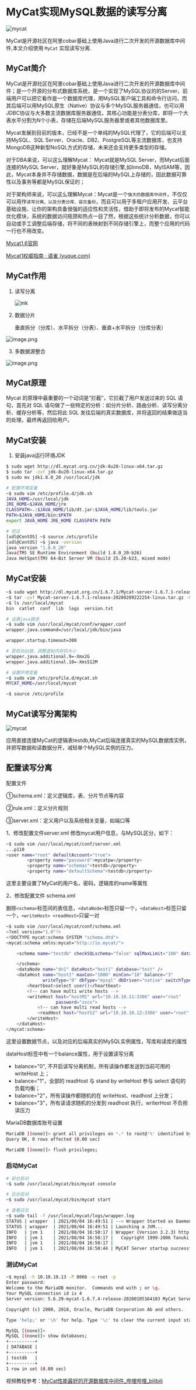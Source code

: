# MyCat实现MySQL数据的读写分离


![mycat](https://hugoblog-img-1251694304.cos.ap-guangzhou.myqcloud.com/blog/image-20210804225925453.png "MyCat")

MyCat是开源社区在阿里cobar基础上使用Java进行二次开发的开源数据库中间件,本文介绍使用 `MyCat` 实现读写分离.

<!--more-->



## MyCat简介

MyCat是开源社区在阿里cobar基础上使用Java进行二次开发的开源数据库中间件；是一个开源的分布式数据库系统，是一个实现了MySQL协议的的Server，前端用户可以把它看作是一个数据库代理，用MySQL客户端工具和命令行访问，而其后端可以用MySQL原生（Native）协议与多个MySQL服务器通信，也可以用JDBC协议与大多数主流数据库服务器通信，其核心功能是分表分库，即将一个大表水平分割为N个小表，存储在后端MySQL服务器里或者其他数据库里。

Mycat发展到目前的版本，已经不是一个单纯的MySQL代理了，它的后端可以支持MySQL、SQL Server、Oracle、DB2、PostgreSQL等主流数据库，也支持MongoDB这种新型NoSQL方式的存储，未来还会支持更多类型的存储。

对于DBA来说，可以这么理解Mycat： Mycat就是MySQL Server，而Mycat后面连接的MySQL Server，就好象是MySQL的存储引擎,如InnoDB，MyISAM等，因此，Mycat本身并不存储数据，数据是在后端的MySQL上存储的，因此数据可靠性以及事务等都是MySQL保证的；

对于架构师来说，可以这么理解Mycat：Mycat是一个`强大的数据库中间件`，不仅仅可以用作`读写分离、以及分表分库、容灾备份`，而且可以用于多租户应用开发、云平台基础设施、让你的架构具备很强的适应性和灵活性，借助于即将发布的Mycat智能优化模块，系统的数据访问瓶颈和热点一目了然，根据这些统计分析数据，你可以自动或手工调整后端存储，将不同的表映射到不同存储引擎上，而整个应用的代码一行也不用改变。

[Mycat1.6官网](http://www.mycat.org.cn/)

[Mycat1权威指南 · 语雀 (yuque.com)](https://www.yuque.com/ccazhw/tuacvk)

## MyCat作用

1. 读写分离

   ![mk](https://hugoblog-img-1251694304.cos.ap-guangzhou.myqcloud.com/blog/image-20210804225925453.png "MyCat-2")

2. 数据分片

    垂直拆分（分库）、水平拆分（分表）、垂直+水平拆分（分库分表）


![image.png](https://p6-juejin.byteimg.com/tos-cn-i-k3u1fbpfcp/f61991a54ff0478bbe6825f414605291~tplv-k3u1fbpfcp-watermark.image "数据分片")

3. 多数据源整合

![image.png](https://p3-juejin.byteimg.com/tos-cn-i-k3u1fbpfcp/d62be6fd910645d6b5fd0de43129f6e4~tplv-k3u1fbpfcp-watermark.image "数据整合")

## MyCat原理
Mycat 的原理中最重要的一个动词是“拦截”，它拦截了用户发送过来的 SQL 语句，首先对 SQL 语句做了一些特定的分析：如分片分析、路由分析、读写分离分析、缓存分析等，然后将此 SQL 发往后端的真实数据库，并将返回的结果做适当的处理，最终再返回给用户。

## MyCat安装
1. 安装java运行环境JDK

```sh
$ sudo wget http://dl.mycat.org.cn/jdk-8u20-linux-x64.tar.gz
$ sudo tar -zxf jdk-8u20-linux-x64.tar.gz
$ sudo mv jdk1.8.0_20 /usr/local/jdk

# 配置环境变量
~$ sudo vim /etc/profile.d/jdk.sh
JAVA_HOME=/usr/local/jdk
JRE_HOME=$JAVA_HOME/jre
CLASSPATH=.:$JAVA_HOME/lib/dt.jar:$JAVA_HOME/lib/tools.jar
PATH=$JAVA_HOME/bin:$PATH
export JAVA_HOME JRE_HOME CLASSPATH PATH

# 验证
[xdl@CentOS] ~$ source /etc/profile
[xdl@CentOS] ~$ java -version
java version "1.8.0_20"
Java(TM) SE Runtime Environment (build 1.8.0_20-b26)
Java HotSpot(TM) 64-Bit Server VM (build 25.20-b23, mixed mode)
```

## MyCat安装

```sh
~$ sudo wget http://dl.mycat.org.cn/1.6.7.1/Mycat-server-1.6.7.1-release-20200209222254-linux.tar.gz
~$ tar -zxf Mycat-server-1.6.7.1-release-20200209222254-linux.tar.gz -C /usr/local
~$ ls /usr/local/mycat
bin  catlet  conf  lib  logs  version.txt

# 设置java路径
~$ sudo vim /usr/local/mycat/conf/wrapper.conf
wrapper.java.command=/usr/local/jdk/bin/java

wrapper.startup.timeout=300

# 若启动出错，调整虚拟内存的大小
wrapper.java.additional.9=-Xmx2G
wrapper.java.additional.10=-Xms512M

# 设置环境变量
~$ sudo vim /etc/profile.d/mycat.sh
MYCAT_HOME=/usr/local/mycat

~$ source /etc/profile
```

## MyCat读写分离架构

![mycat](https://p6-juejin.byteimg.com/tos-cn-i-k3u1fbpfcp/4b83bc2375814d509b800ab7a74a6e14~tplv-k3u1fbpfcp-watermark.image "MyCat-3")

应用直接连接MyCat的逻辑表testdb,MyCat后端连接真实的MySQL数据库实例，并把写数据和读数据分开，减轻单个MySQL实例的压力。

## 配置读写分离
配置文件

①schema.xml：定义逻辑库，表、分片节点等内容

②rule.xml：定义分片规则

③server.xml：定义用户以及系统相关变量，如端口等

1、修改配置文件server.xml 修改mycat用户信息，与MySQL区分，如下：

```sh
~$ sudo vim /usr/local/mycat/conf/server.xml
...p110
<user name="root" defaultAccount="true">
        <property name="password">mycatpw</property>
        <property name="schemas">testdb</property>
        <property name="defaultSchema">testdb</property>
```
这里主要设置了MyCat的用户名，密码，逻辑库的name等属性

2、修改配置文件 schema.xml

删除`<schema>`标签间的表信息，`<dataNode>`标签只留一个，`<dataHost>`标签只留一个，`<writeHost> <readHost>`只留一对

```sh
~$ sudo vim /usr/local/mycat/conf/schema.xml
<?xml version="1.0"?>
<!DOCTYPE mycat:schema SYSTEM "schema.dtd">
<mycat:schema xmlns:mycat="http://io.mycat/">

    <schema name="testdb" checkSQLschema="false" sqlMaxLimit="100" dataNode="dn1">

    </schema>
    <dataNode name="dn1" dataHost="host1" database="test" />
    <dataHost name="host1" maxCon="1000" minCon="10" balance="3"
              writeType="0" dbType="mysql" dbDriver="native" switchType="1"  slaveThreshold="100">
        <heartbeat>select user()</heartbeat>
        <!-- can have multi write hosts -->
        <writeHost host="hostM1" url="10.10.10.11:3306" user="root"
                   password="zxcv">
            <!-- can have multi read hosts -->
            <readHost host="hostS2" url="10.10.10.12:3306" user="root" password="zxcv" />
        </writeHost>
    </dataHost>
</mycat:schema>
```

这里设置数据节点，以及对应的后端真实的MySQL实例属性，写库和读库的属性

dataHost标签中有一个balance属性，用于设置读写分离

- balance="0", 不开启读写分离机制，所有读操作都发送到当前可用的 writeHost 上；
- balance="1"，全部的 readHost 与 stand by writeHost 参与 select 语句的负载均衡；
- balance="2"，所有读操作都随机的在 writeHost、readhost 上分发；
- balance="3"，所有读请求随机的分发到 readhost 执行，writerHost 不负担读压力

MariaDB数据库账号设置

```sh
MariaDB [(none)]> grant all privileges on *.* to root@'%' identified by 'zxcv';
Query OK, 0 rows affected (0.00 sec)

MariaDB [(none)]> flush privileges;
```

### 启动MyCat

```sh
# 前台启动
~$ sudo /usr/local/mycat/bin/mycat console

# 后台启动
~$ sudo /usr/local/mycat/bin/mycat start

# 查看日志
~$ sudo tail -f /usr/local/mycat/logs/wrapper.log
STATUS | wrapper  | 2021/08/04 16:49:51 | --> Wrapper Started as Daemon
STATUS | wrapper  | 2021/08/04 16:49:51 | Launching a JVM...
INFO   | jvm 1    | 2021/08/04 16:50:17 | Wrapper (Version 3.2.3) http://wrapper.tanukisoftware.org
INFO   | jvm 1    | 2021/08/04 16:50:17 |   Copyright 1999-2006 Tanuki Software, Inc.  All Rights Reserve
INFO   | jvm 1    | 2021/08/04 16:50:17 |
INFO   | jvm 1    | 2021/08/04 16:50:44 | MyCAT Server startup successfully. see logs in logs/mycat.log
```

### 测试MyCat

```sh
~$ mysql -h 10.10.10.13 -P 8066 -u root -p
Enter password:
Welcome to the MariaDB monitor.  Commands end with ; or \g.
Your MySQL connection id is 4
Server version: 5.6.29-mycat-1.6.7.4-release-20200105164103 MyCat Server (OpenCloudDB)

Copyright (c) 2000, 2018, Oracle, MariaDB Corporation Ab and others.

Type 'help;' or '\h' for help. Type '\c' to clear the current input statement.

MySQL [(none)]>
MySQL [(none)]> show databases;
+----------+
| DATABASE |
+----------+
| testdb   |
+----------+
1 row in set (0.00 sec)
```
视频教程参考：[MyCat性能最好的开源数据库中间件_哔哩哔哩_bilibili](https://www.bilibili.com/video/BV1mK4y1S7hS)

